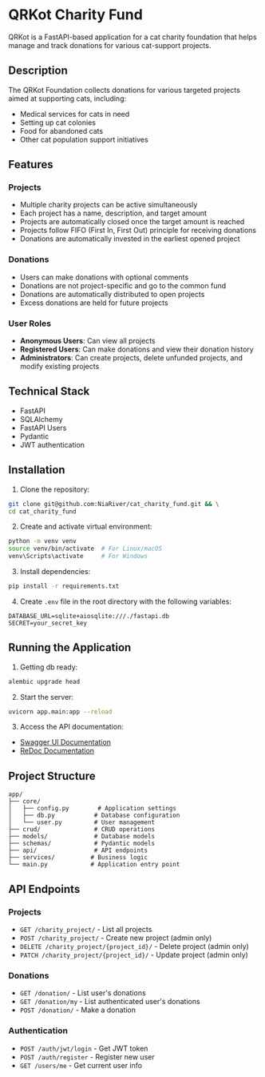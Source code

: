 # QRKot Charity Fund

QRKot is a FastAPI-based application for a cat charity foundation that helps manage and track donations for various cat-support projects.

## Description

The QRKot Foundation collects donations for various targeted projects aimed at supporting cats, including:
- Medical services for cats in need
- Setting up cat colonies
- Food for abandoned cats
- Other cat population support initiatives

## Features

### Projects
- Multiple charity projects can be active simultaneously
- Each project has a name, description, and target amount
- Projects are automatically closed once the target amount is reached
- Projects follow FIFO (First In, First Out) principle for receiving donations
- Donations are automatically invested in the earliest opened project

### Donations
- Users can make donations with optional comments
- Donations are not project-specific and go to the common fund
- Donations are automatically distributed to open projects
- Excess donations are held for future projects

### User Roles
- **Anonymous Users**: Can view all projects
- **Registered Users**: Can make donations and view their donation history
- **Administrators**: Can create projects, delete unfunded projects, and modify existing projects

## Technical Stack

- FastAPI
- SQLAlchemy
- FastAPI Users
- Pydantic
- JWT authentication

## Installation

1. Clone the repository:
```bash
git clone git@github.com:NiaRiver/cat_charity_fund.git && \
cd cat_charity_fund
```

2. Create and activate virtual environment:
```bash
python -m venv venv
source venv/bin/activate  # For Linux/macOS
venv\Scripts\activate     # For Windows
```

3. Install dependencies:
```bash
pip install -r requirements.txt
```

4. Create `.env` file in the root directory with the following variables:
```
DATABASE_URL=sqlite+aiosqlite:///./fastapi.db
SECRET=your_secret_key
```

## Running the Application

1. Getting db ready:
```bash
alembic upgrade head
```

2. Start the server:
```bash
uvicorn app.main:app --reload
```

3. Access the API documentation:
- [Swagger UI Documentation](http://localhost:8000/docs)
- [ReDoc Documentation](http://localhost:8000/redoc)

## Project Structure

```
app/
├── core/
│   ├── config.py        # Application settings
│   ├── db.py           # Database configuration
│   └── user.py         # User management
├── crud/               # CRUD operations
├── models/             # Database models
├── schemas/            # Pydantic models
├── api/                # API endpoints
├── services/          # Business logic
└── main.py            # Application entry point
```

## API Endpoints

### Projects
- `GET /charity_project/` - List all projects
- `POST /charity_project/` - Create new project (admin only)
- `DELETE /charity_project/{project_id}/` - Delete project (admin only)
- `PATCH /charity_project/{project_id}/` - Update project (admin only)

### Donations
- `GET /donation/` - List user's donations
- `GET /donation/my` - List authenticated user's donations
- `POST /donation/` - Make a donation

### Authentication
- `POST /auth/jwt/login` - Get JWT token
- `POST /auth/register` - Register new user
- `GET /users/me` - Get current user info

